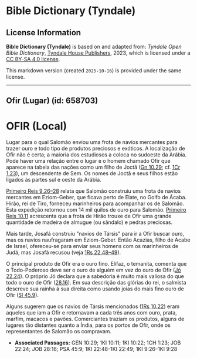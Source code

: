# Bible Dictionary (Tyndale)

## License Information

**Bible Dictionary (Tyndale)** is based on and adapted from: _Tyndale Open Bible Dictionary_, [Tyndale House Publishers](https://tyndaleopenresources.com/), 2023, which is licensed under a [CC BY-SA 4.0 license](https://creativecommons.org/licenses/by-sa/4.0/legalcode.en).

This markdown version (created `2025-10-16`) is provided under the same license.



--------------------------------

## Ofir (Lugar) (id: 658703)

OFIR (Local)
============

Lugar para o qual Salomão enviou uma frota de navios mercantes para trazer ouro e todo tipo de produtos preciosos e exóticos. A localização de Ofir não é certa; a maioria dos estudiosos a coloca no sudoeste da Arábia. Pode haver uma relação entre o lugar e o homem chamado Ofir que aparece na tabela das nações como um filho de Joctã ([Gn 10\.29](https://ref.ly/Gen10:29); cf. [1Cr 1\.23](https://ref.ly/1Chr1:23)), um descendente de Sem. Os nomes de Joctã e seus filhos estão ligados às partes sul e oeste da Arábia.

[Primeiro Reis 9\.26–28](https://ref.ly/1Kgs9:26-1Kgs9:28) relata que Salomão construiu uma frota de navios mercantes em Eziom\-Geber, que ficava perto de Elate, no Golfo de Ácaba. Hirão, rei de Tiro, forneceu marinheiros para acompanhar os de Salomão. Esta expedição retornou com 14 mil quilos de ouro para Salomão. [Primeiro Reis 10\.11](https://ref.ly/1Kgs10:11) acrescenta que a frota de Hirão trouxe de Ofir uma grande quantidade de madeira de almugue (ou sândalo) e pedras preciosas.

Mais tarde, Josafá construiu "navios de Társis" para ir a Ofir buscar ouro, mas os navios naufragaram em Eziom\-Geber. Então Acazias, filho de Acabe de Israel, ofereceu\-se para enviar seus homens com os marinheiros de Judá, mas Josafá recusou (veja [1Rs 22\.48–49](https://ref.ly/1Kgs22:48-1Kgs22:49)).

O principal produto de Ofir era o ouro fino. Elifaz, o temanita, comenta que o Todo\-Poderoso deve ser o ouro de alguém em vez do ouro de Ofir ([Jó 22\.24](https://ref.ly/Job22:24)). O próprio Jó declara que a sabedoria é muito mais valiosa do que todo o ouro de Ofir ([28\.16](https://ref.ly/Job28:16)). Em sua descrição das glórias do rei, o salmista descreve sua rainha à sua direita como usando joias do mais fino ouro de Ofir ([Sl 45\.9](https://ref.ly/Ps45:9)).

Alguns sugerem que os navios de Társis mencionados ([1Rs 10\.22](https://ref.ly/1Kgs10:22)) eram aqueles que iam a Ofir e retornavam a cada três anos com ouro, prata, marfim, macacos e pavões. Comerciantes traziam os produtos, alguns de lugares tão distantes quanto a Índia, para os portos de Ofir, onde os representantes de Salomão os compravam.

* **Associated Passages:** GEN 10:29; 1KI 10:11; 1KI 10:22; 1CH 1:23; JOB 22:24; JOB 28:16; PSA 45:9; 1KI 22:48–1KI 22:49; 1KI 9:26–1KI 9:28

